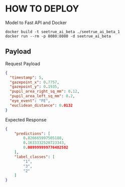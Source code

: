 # HOW TO DEPLOY
Model to Fast API and Docker
```
docker build -t seetrue_ai_beta ./seetrue_ai_beta_1
docker run --rm -p 8080:8080 -d seetrue_ai_beta
```

## Payload

Request Payload
```.json
{
  "timestamp": 5,
  "gazepoint_x": 0.7757,
  "gazepoint_y": 0.1935,
  "pupil_area_right_sq_mm": 0.12,
  "pupil_area_left_sq_mm": 0.2,
  "eye_event": "FE",
  "euclidean_distance": 0.0132
}
```

Expected Response
```.json
{
    "predictions": [
        0.826665997505188,
        0.1633332520723343,
        0.009999999776482582
    ],
    "label_classes": [
        "1",
        "3",
        "2"
    ]
}
```
